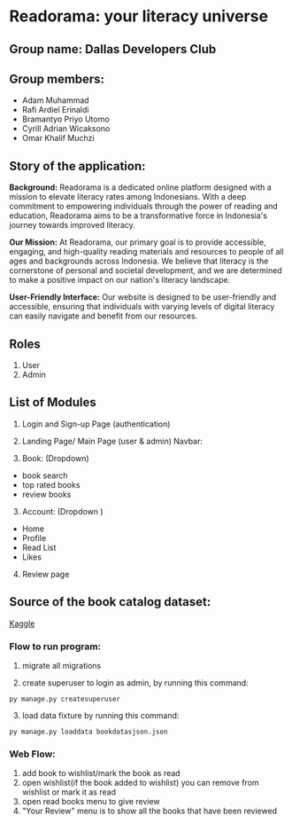 # Readorama: your literacy universe
## Group name: Dallas Developers Club
## Group members:
- Adam Muhammad
- Rafi Ardiel Erinaldi
- Bramantyo Priyo Utomo
- Cyrill Adrian Wicaksono
- Omar Khalif Muchzi

## Story of the application:
**Background:**
Readorama is a dedicated online platform designed with a mission to elevate literacy rates among Indonesians. With a deep commitment to empowering individuals through the power of reading and education, Readorama aims to be a transformative force in Indonesia's journey towards improved literacy.

**Our Mission:**
At Readorama, our primary goal is to provide accessible, engaging, and high-quality reading materials and resources to people of all ages and backgrounds across Indonesia. We believe that literacy is the cornerstone of personal and societal development, and we are determined to make a positive impact on our nation's literacy landscape.

**User-Friendly Interface:**
Our website is designed to be user-friendly and accessible, ensuring that individuals with varying levels of digital literacy can easily navigate and benefit from our resources.


## Roles
1. User 
2. Admin

## List of Modules 
1. Login and Sign-up Page (authentication)


1. Landing Page/ Main Page (user & admin)
Navbar: 
2. Book: (Dropdown)
- book search
- top rated books
- review books 

3. Account: (Dropdown )
- Home 
- Profile 
- Read List
- Likes

4. Review page


## Source of the book catalog dataset:
[Kaggle](https://www.kaggle.com/datasets/sootersaalu/amazon-top-50-bestselling-books-2009-2019)


### Flow to run program:
1. migrate all migrations

2. create superuser to login as admin, by running this command:

```
py manage.py createsuperuser
```

3. load data fixture by running this command:

```
py manage.py loaddata bookdatasjson.json
```

### Web Flow:
1. add book to wishlist/mark the book as read
2. open wishlist(if the book added to wishlist) you can remove from wishlist or mark it as read
3. open read books menu to give review
4. "Your Review" menu is to show all the books that have been reviewed